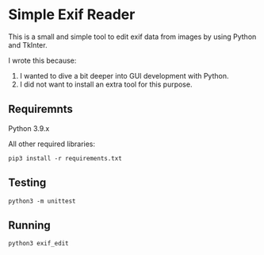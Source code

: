 # Simple Exif Reader

This is a small and simple tool to edit exif data from images by using Python and TkInter.

I wrote this because:
 1. I wanted to dive a bit deeper into GUI development with Python.
 2. I did not want to install an extra tool for this purpose.

## Requiremnts
Python 3.9.x

All other required libraries:

`pip3 install -r requirements.txt`

## Testing
`python3 -m unittest`

## Running
`python3 exif_edit`
